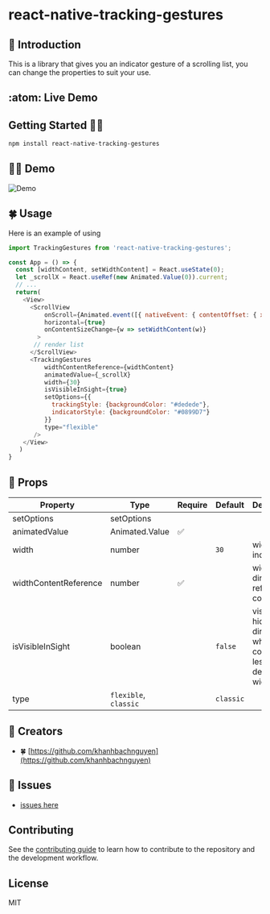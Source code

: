 # react-native-tracking-gestures

## :green_heart: Introduction 
This is a library that gives you an indicator gesture of a scrolling list, you can change the properties to suit your use.
## :atom: Live Demo

## Getting Started :ok_man:

```sh
npm install react-native-tracking-gestures
```
## :sassy_woman: Demo 
![Demo ]()

## :four_leaf_clover: Usage 
Here is an example of using
```js
import TrackingGestures from 'react-native-tracking-gestures';

const App = () => {
  const [widthContent, setWidthContent] = React.useState(0);
  let _scrollX = React.useRef(new Animated.Value(0)).current;
  // ...
  return(
    <View>
      <ScrollView
          onScroll={Animated.event([{ nativeEvent: { contentOffset: { x: _scrollX } } }], { useNativeDriver: false })}
          horizontal={true}
          onContentSizeChange={w => setWidthContent(w)}
        > 
       // render list
      </ScrollView>
      <TrackingGestures
          widthContentReference={widthContent}
          animatedValue={_scrollX}
          width={30}
          isVisibleInSight={true}
          setOptions={{
            trackingStyle: {backgroundColor: "#dedede"},
            indicatorStyle: {backgroundColor: "#0899D7"}
          }}
          type="flexible"
       />
    </View>
   )
}

```
## :star2: Props
| **Property** | **Type** | **Require** | **Default** | **Description** |
|-------------|------|-------|--------|--------------|
| setOptions | setOptions |  |  |  |
| animatedValue | Animated.Value | :white_check_mark: |  |  |
| width | number |  | `30` | width of indicator |
| widthContentReference | number | :white_check_mark: |  |  width directive reference content |
| isVisibleInSight | boolean |  | `false` | visible or hidden directive when content is less than device width |
| type | `flexible`, `classic` |  |  `classic` |


## :memo: Creators 
* :four_leaf_clover:  [https://github.com/khanhbachnguyen](https://github.com/khanhbachnguyen)

## :dart: Issues
* [issues here](https://github.com/khanhbachnguyen/react-native-tracking-gestures/issues)
## Contributing

See the [contributing guide](CONTRIBUTING.md) to learn how to contribute to the repository and the development workflow.

## License

MIT
